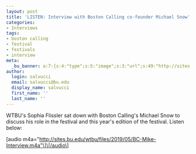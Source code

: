 ```yaml
---
layout: post
title: 'LISTEN: Interview with Boston Calling co-founder Michael Snow'
categories:
- Interviews
tags:
- boston calling
- festival
- festivals
- interview
meta:
  _bu_banner: a:7:{s:4:"type";s:5:"image";s:3:"url";s:49:"http://sites.bu.edu/wtbu/files/2019/05/BosCalling-Updated-banner.jpg";s:3:"alt";s:0:"";s:7:"post_id";s:4:"4760";s:4:"html";s:0:"";s:8:"position";s:12:"contentWidth";s:7:"caption";s:0:"";}
author:
  login: salvucci
  email: salvucci@bu.edu
  display_name: salvucci
  first_name: ''
  last_name: ''
---
```

WTBU's Sophia Flissler sat down with Boston Calling's Michael Snow to discuss his role in the festival and this year's edition of the festival. Listen below:

\[audio m4a="http://sites.bu.edu/wtbu/files/2019/05/BC-Mike-Interview.m4a"\]\[/audio\]